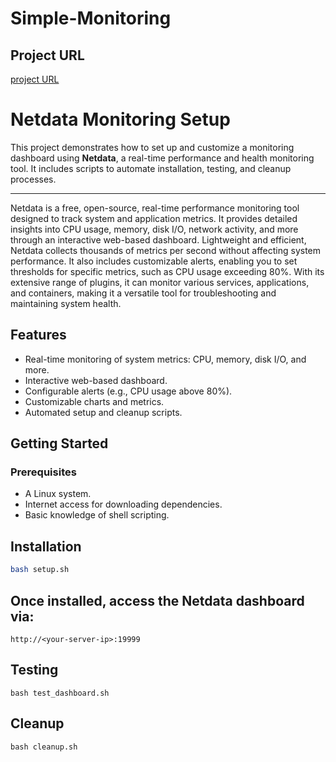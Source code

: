 # Simple-Monitoring

## Project URL  
[project URL](https://roadmap.sh/projects/simple-monitoring-dashboard)

# Netdata Monitoring Setup

This project demonstrates how to set up and customize a monitoring dashboard using **Netdata**, a real-time performance and health monitoring tool. It includes scripts to automate installation, testing, and cleanup processes.

---
Netdata is a free, open-source, real-time performance monitoring tool designed to track system and application metrics. It provides detailed insights into CPU usage, memory, disk I/O, network activity, and more through an interactive web-based dashboard. Lightweight and efficient, Netdata collects thousands of metrics per second without affecting system performance. It also includes customizable alerts, enabling you to set thresholds for specific metrics, such as CPU usage exceeding 80%. With its extensive range of plugins, it can monitor various services, applications, and containers, making it a versatile tool for troubleshooting and maintaining system health.

## Features
- Real-time monitoring of system metrics: CPU, memory, disk I/O, and more.
- Interactive web-based dashboard.
- Configurable alerts (e.g., CPU usage above 80%).
- Customizable charts and metrics.
- Automated setup and cleanup scripts.

## Getting Started

### Prerequisites
- A Linux system.
- Internet access for downloading dependencies.
- Basic knowledge of shell scripting.

## Installation
```bash
bash setup.sh
```
## Once installed, access the Netdata dashboard via:
```
http://<your-server-ip>:19999
```

## Testing
```
bash test_dashboard.sh
```

## Cleanup
```
bash cleanup.sh
```
